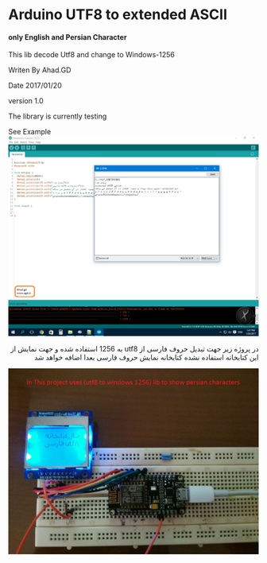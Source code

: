 <h1>Arduino UTF8 to extended ASCII</h1><h4>only English and Persian Character</h4>

<p>This lib decode Utf8 and change to Windows-1256</p>
<p>Writen By Ahad.GD</p>
<p>Date 2017/01/20</p>
<p>version 1.0</p>
<p>The library is currently testing</p>
See Example
<img src="https://raw.githubusercontent.com/ahadgd/Farsiutf8/master/screenshot.jpg" >
<p dir="rtl">در پروژه زیر جهت تبدیل حروف فارسی از utf8 به 1256 استفاده شده و جهت نمایش از این کتابخانه استفاده نشده کتابخانه نمایش حروف فارسی بعدا اضافه خواهد شد</p>
<img src="https://raw.githubusercontent.com/ahadgd/Farsiutf8/master/project.jpg" >

